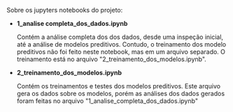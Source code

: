 Sobre os jupyters notebooks do projeto:

- **1_analise completa_dos_dados.ipynb**

  Contém a análise completa dos dos dados, desde uma inspeção inicial, até a análise de modelos preditivos.
Contudo, o treinamento dos modelo preditivos não foi feito neste notebook, mas em um arquivo separado. O
treinamento está no arquivo "2_treinamento_dos_modelos.ipynb".

- **2_treinamento_dos_modelos.ipynb**

  Contém os treinamentos e testes dos modelos preditivos. Este arquivo gera os dados sobre os modelos, porém 
as análises dos dados gerados foram feitas no arquivo "1_analise_completa_dos_dados.ipynb"
